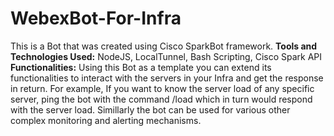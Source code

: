 # WebexBot-For-Infra
This is a Bot that was created using Cisco SparkBot framework.
**Tools and Technologies Used:** NodeJS, LocalTunnel, Bash Scripting, Cisco Spark API
**Functionalities:**
Using this Bot as a template you can extend its functionalities to interact with the servers in your Infra and get the response in return.
For example, If you want to know the server load of any specific server, ping the bot with the command /load which in turn would respond with the server load.
Simillarly the bot can be used for various other complex monitoring and alerting mechanisms.
